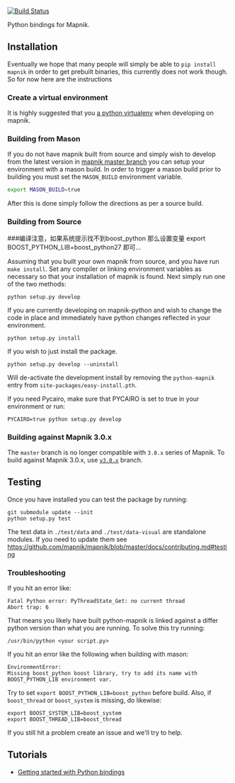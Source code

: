 
[![Build Status](https://travis-ci.org/mapnik/python-mapnik.svg)](https://travis-ci.org/mapnik/python-mapnik)

Python bindings for Mapnik.

## Installation

Eventually we hope that many people will simply be able to `pip install mapnik` in order to get prebuilt binaries,
this currently does not work though. So for now here are the instructions

### Create a virtual environment

It is highly suggested that you [a python virtualenv](http://docs.python-guide.org/en/latest/dev/virtualenvs/) when developing
on mapnik.

### Building from Mason

If you do not have mapnik built from source and simply wish to develop from the latest version in [mapnik master branch](https://github.com/mapnik/mapnik) you can setup your environment with a mason build. In order to trigger a mason build prior to building you must set the `MASON_BUILD` environment variable.

```bash
export MASON_BUILD=true
```

After this is done simply follow the directions as per a source build.

### Building from Source
###编译注意，如果系统提示找不到boost_python 那么设置变量 export BOOST_PYTHON_LIB=boost_python27 即可...

Assuming that you built your own mapnik from source, and you have run `make install`. Set any compiler or linking environment variables as necessary so that your installation of mapnik is found. Next simply run one of the two methods:

```
python setup.py develop
```

If you are currently developing on mapnik-python and wish to change the code in place and immediately have python changes reflected in your environment.


```
python setup.py install
```

If you wish to just install the package.

```
python setup.py develop --uninstall
```

Will de-activate the development install by removing the `python-mapnik` entry from `site-packages/easy-install.pth`.


If you need Pycairo, make sure that PYCAIRO is set to true in your environment or run:

```
PYCAIRO=true python setup.py develop
```

### Building against Mapnik 3.0.x

The `master` branch is no longer compatible with `3.0.x` series of Mapnik. To build against Mapnik 3.0.x, use [`v3.0.x`](https://github.com/mapnik/python-mapnik/tree/v3.0.x) branch.

## Testing

Once you have installed you can test the package by running:

```
git submodule update --init
python setup.py test
```

The test data in `./test/data` and `./test/data-visual` are standalone modules. If you need to update them see https://github.com/mapnik/mapnik/blob/master/docs/contributing.md#testing


### Troubleshooting

If you hit an error like:

```
Fatal Python error: PyThreadState_Get: no current thread
Abort trap: 6
```

That means you likely have built python-mapnik is linked against a differ python version than what you are running. To solve this try running:

```
/usr/bin/python <your script.py>
```

If you hit an error like the following when building with mason:

```
EnvironmentError: 
Missing boost_python boost library, try to add its name with BOOST_PYTHON_LIB environment var.
```

Try to set `export BOOST_PYTHON_LIB=boost_python` before build.
Also, if `boost_thread` or `boost_system` is missing, do likewise:

```
export BOOST_SYSTEM_LIB=boost_system
export BOOST_THREAD_LIB=boost_thread
```

If you still hit a problem create an issue and we'll try to help.

## Tutorials

- [Getting started with Python bindings](docs/getting-started.md)

